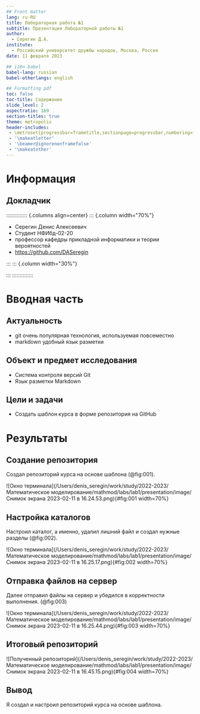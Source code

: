 ```yaml
---
## Front matter
lang: ru-RU
title: Лабораторная работа №1
subtitle: Презентация Лабораторной работы №1
author:
  - Серегин Д.А.
institute:
  - Российский университет дружбы народов, Москва, Россия
date: 11 февраля 2023

## i18n babel
babel-lang: russian
babel-otherlangs: english

## Formatting pdf
toc: false
toc-title: Содержание
slide_level: 2
aspectratio: 169
section-titles: true
theme: metropolis
header-includes:
 - \metroset{progressbar=frametitle,sectionpage=progressbar,numbering=fraction}
 - '\makeatletter'
 - '\beamer@ignorenonframefalse'
 - '\makeatother'
---
```


# Информация

## Докладчик

:::::::::::::: {.columns align=center}
::: {.column width="70%"}

  * Серегин Денис Алексеевич
  * Студент НФИбд-02-20
  * профессор кафедры прикладной информатики и теории вероятностей
  * <https://github.com/DASeregin>

:::
::: {.column width="30%"}

:::
::::::::::::::

# Вводная часть

## Актуальность

- git очень популярная технология, используемая повсеместно
- markdown удобный язык разметки

## Объект и предмет исследования

- Система контроля версий Git
- Язык разметки Markdown

## Цели и задачи

- Создать шаблон курса в форме репозитория на GitHub

# Результаты

## Создание репозитория

Создал репозиторий курса на основе шаблона (@fig:001).

![Окно терминала](/Users/denis_seregin/work/study/2022-2023/Математическое моделирование/mathmod/labs/lab1/presentation/image/Снимок экрана 2023-02-11 в 16.24.53.png){#fig:001 width=70%}

## Настройка каталогов

Настроил каталог, а именно, удалил лишний файл и создал нужные разделы (@fig:002).

![Окно терминала](/Users/denis_seregin/work/study/2022-2023/Математическое моделирование/mathmod/labs/lab1/presentation/image/Снимок экрана 2023-02-11 в 16.25.17.png){#fig:002 width=70%}

## Отправка файлов на сервер

Далее отправил файлы на сервер и убедился в корректности выполнения. (@fig:003)

![Окно терминала](/Users/denis_seregin/work/study/2022-2023/Математическое моделирование/mathmod/labs/lab1/presentation/image/Снимок экрана 2023-02-11 в 16.25.44.png){#fig:003 width=70%}

## Итоговый репозиторий

![Полученный репозиторий](/Users/denis_seregin/work/study/2022-2023/Математическое моделирование/mathmod/labs/lab1/presentation/image/Снимок экрана 2023-02-11 в 16.45.15.png){#fig:004 width=70%}

## Вывод

Я создал и настроил репозиторий курса на основе шаблона. 

